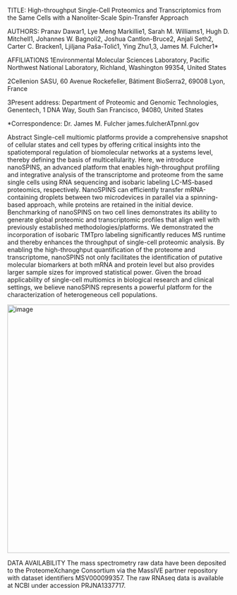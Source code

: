 TITLE: High-throughput Single-Cell Proteomics and Transcriptomics from the Same Cells with a Nanoliter-Scale Spin-Transfer Approach

AUTHORS: 
Pranav Dawar1, Lye Meng Markillie1, Sarah M. Williams1, Hugh D. Mitchell1, Johannes W. Bagnoli2, Joshua Cantlon-Bruce2, Anjali Seth2, Carter C. Bracken1, Ljiljana Paša-Tolić1, Ying Zhu1,3, James M. Fulcher1*

AFFILIATIONS
1Environmental Molecular Sciences Laboratory, Pacific Northwest National Laboratory, Richland, Washington 99354, United States

2Cellenion SASU, 60 Avenue Rockefeller, Bâtiment BioSerra2, 69008 Lyon, France

3Present address: Department of Proteomic and Genomic Technologies, Genentech, 1 DNA Way, South San Francisco, 94080, United States

*Correspondence: Dr. James M. Fulcher james.fulcherATpnnl.gov

Abstract
Single-cell multiomic platforms provide a comprehensive snapshot of cellular states and cell types by offering critical insights into the spatiotemporal regulation of biomolecular networks at a systems level, thereby defining the basis of multicellularity. Here, we introduce nanoSPINS, an advanced platform that enables high-throughput profiling and integrative analysis of the transcriptome and proteome from the same single cells using RNA sequencing and isobaric labeling LC-MS-based proteomics, respectively. NanoSPINS can efficiently transfer mRNA-containing droplets between two microdevices in parallel via a spinning-based approach, while proteins are retained in the initial device. Benchmarking of nanoSPINS on two cell lines demonstrates its ability to generate global proteomic and transcriptomic profiles that align well with previously established methodologies/platforms. We demonstrated the incorporation of isobaric TMTpro labeling significantly reduces MS runtime and thereby enhances the throughput of single-cell proteomic analysis. By enabling the high-throughput quantification of the proteome and transcriptome, nanoSPINS not only facilitates the identification of putative molecular biomarkers at both mRNA and protein level but also provides larger sample sizes for improved statistical power. Given the broad applicability of single-cell multiomics in biological research and clinical settings, we believe nanoSPINS represents a powerful platform for the characterization of heterogeneous cell populations. 

<img width="944" height="563" alt="image" src="https://github.com/user-attachments/assets/43d1f137-2890-4f0c-84d6-4dad30546d99" />

DATA AVAILABILITY
The mass spectrometry raw data have been deposited to the ProteomeXchange Consortium via the MassIVE partner repository with dataset identifiers MSV000099357. The raw RNAseq data is available at NCBI under accession PRJNA1337717.
